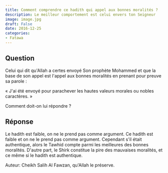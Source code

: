 ```yaml
---
title: Comment comprendre ce hadith qui appel aux bonnes moralités ?
description: Le meilleur comportement est celui envers ton Seigneur
image: image.jpg
draft: False
date: 2016-12-25
categories:
- Fatawa
---
```


## Question

Celui qui dit qu'Allah a certes envoyé Son prophète Mohammed et que la base de son appel
est l'appel aux bonnes moralités en prenant pour preuve sa parole :

« J'ai été envoyé pour parachever les hautes valeurs morales ou nobles caractères. »

Comment doit-on lui répondre ?

## Réponse

Le hadith est faible, on ne le prend pas comme argument. Ce hadith est faible et on ne le
prend pas comme argument. Cependant s'il était authentique, alors le Tawhid compte parmi
les meilleures des bonnes moralités. D'autre part, le Shirk constitue la pire des
mauvaises moralités, et ce même si le hadith est authentique.

Auteur: Cheikh Salih Al Fawzan, qu'Allah le préserve.